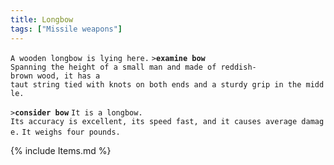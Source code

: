 ```yaml
---
title: Longbow
tags: ["Missile weapons"]
---
```

`A wooden longbow is lying here.`
`>`**`examine bow`**
`Spanning the height of a small man and made of reddish-brown wood, it has a`
`taut string tied with knots on both ends and a sturdy grip in the middle.`

`>`**`consider bow`**
`It is a longbow.`
`Its accuracy is excellent, its speed fast, and it causes average damage.`
`It weighs four pounds.`

{% include Items.md %}
